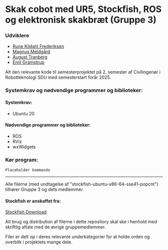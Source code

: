 # Skak cobot med UR5, Stockfish, ROS og elektronisk skakbræt (Gruppe 3)

### Udviklere
- [Rune Kildahl Frederiksen](https://github.com/RuneFrederiksen)
- [Magnus Meldgård](https://github.com/Magnus00107)
- [August Tranberg](https://github.com/Gubi0609)
- [Emil Gramstrup](https://github.com/EmilGrams)

Alt den relevante kode til semesterprojektet på 2. semester af Civilingenør i Robotteknologi SDU med semesterstart forår 2025.

### Systemkrav og nødvendige programmer og biblioteker:
#### Systemkrav:
- Ubuntu 20

#### Nødvendige programmer og biblioteker:
- ROS
- RViz
- wxWidgets

### Kør program:
```
Placeholder kommando
```

---
Alle filerne (med undtagelse af "stockfish-ubuntu-x86-64-sse41-popcnt") tilhører Gruppe 3 og dets medlemmer.

#### Stockfish er anskaffet fra:
[Stockfish Download](https://stockfishchess.org/download/)

Alt brug og distribution af filerne i dette repository skal ske i henhold med skriftlig aftale med de øvrige gruppemedlemmer.

Filer er delt op i deres relevante underkategorier for at holde orden og overblik i projektets mange dele.  
